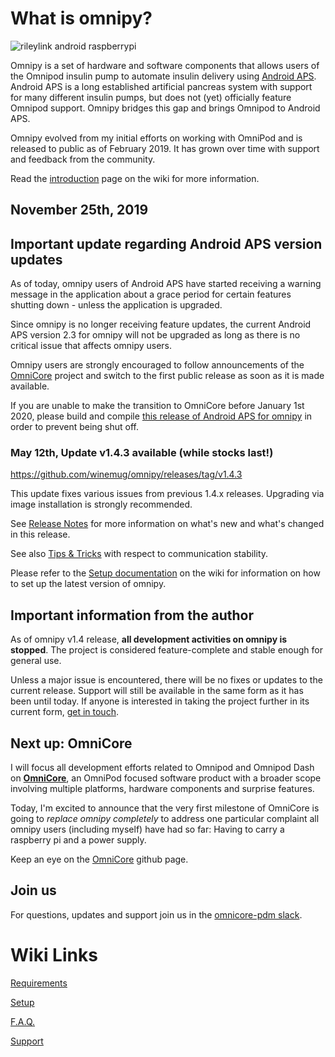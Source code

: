 # What is omnipy?

![rileylink android raspberrypi](https://github.com/winemug/omnipy/raw/master/img/droidrlpi.jpg)

Omnipy is a set of hardware and software components that allows users of the Omnipod insulin pump to automate insulin delivery using [Android APS](https://androidaps.readthedocs.io/en/latest/EN/). Android APS is a long established artificial pancreas system with support for many different insulin pumps, but does not (yet) officially feature Omnipod support. Omnipy bridges this gap and brings Omnipod to Android APS.

Omnipy evolved from my initial efforts on working with OmniPod and is released to public as of February 2019. It has grown over time with support and feedback from the community.

Read the [introduction](https://github.com/winemug/omnipy/wiki) page on the wiki for more information.

## November 25th, 2019
## Important update regarding Android APS version updates
As of today, omnipy users of Android APS have started receiving a warning message in the application about a grace period for certain features shutting down - unless the application is upgraded.

Since omnipy is no longer receiving feature updates, the current Android APS version 2.3 for omnipy will not be upgraded as long as there is no critical issue that affects omnipy users.

Omnipy users are strongly encouraged to follow announcements of the [OmniCore](https://github.com/winemug/OmniCore) project and switch to the first public release as soon as it is made available.

If you are unable to make the transition to OmniCore before January 1st 2020, please build and compile [this release of Android APS for omnipy](https://github.com/winemug/AndroidAPS/releases/tag/omnipy_v1.4.3_aaps_v2.3.0_build_3) in order to prevent being shut off.

### May 12th, Update v1.4.3 available (while stocks last!)

https://github.com/winemug/omnipy/releases/tag/v1.4.3

This update fixes various issues from previous 1.4.x releases. Upgrading via image installation is strongly recommended.

See [Release Notes](https://github.com/winemug/omnipy/wiki/Release-Notes) for more information on what's new and what's changed in this release.

See also [Tips & Tricks](https://github.com/winemug/omnipy/wiki/Tips-and-Tricks) with respect to communication stability.

Please refer to the [Setup documentation](https://github.com/winemug/omnipy/wiki/Setup-and-Configuration) on the wiki for information on how to set up the latest version of omnipy.

## Important information from the author

As of omnipy v1.4 release, **all development activities on omnipy is stopped**. The project is considered feature-complete and stable enough for general use.

Unless a major issue is encountered, there will be no fixes or updates to the current release. Support will still be available in the same form as it has been until today. If anyone is interested in taking the project further in its current form, [get in touch](mailto:barisk@gmail.com).

## Next up: OmniCore

I will focus all development efforts related to Omnipod and Omnipod Dash on [**OmniCore**](https://github.com/winemug/OmniCore), an OmniPod focused software product with a broader scope involving multiple platforms, hardware components and surprise features.

Today, I'm excited to announce that the very first milestone of OmniCore is going to _replace omnipy completely_ to address one particular complaint all omnipy users (including myself) have had so far: Having to carry a raspberry pi and a power supply.

Keep an eye on the [OmniCore](https://github.com/winemug/OmniCore) github page.

## Join us

For questions, updates and support join us in the [omnicore-pdm slack](https://join.slack.com/t/omnicore-pdm/shared_invite/enQtODM0MzAxMDkzNzI5LWQ5MjEwNWNhOGNlZDI1YTcxNDhmYmNjNDE3YTU2MWY3OGNkMzZlMTc5MTFhYmI5MDBjNTk5YmQ1NGRhZGNlZDM).

# Wiki Links

[Requirements](https://github.com/winemug/omnipy/wiki/Requirements)

[Setup](https://github.com/winemug/omnipy/wiki/Setup-and-Configuration)

[F.A.Q.](https://github.com/winemug/omnipy/wiki/Frequently-Asked-Questions)

[Support](https://github.com/winemug/omnipy/wiki/Support)

